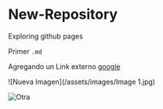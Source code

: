 # New-Repository
Exploring github pages

Primer `.md`


Agregando un Link externo [google](https://www.google.com/)

![Nueva Imagen](/assets/images/Image 1.jpg)


![Otra](https://upload.wikimedia.org/wikipedia/commons/f/fc/Flag_of_Mexico.svg)
